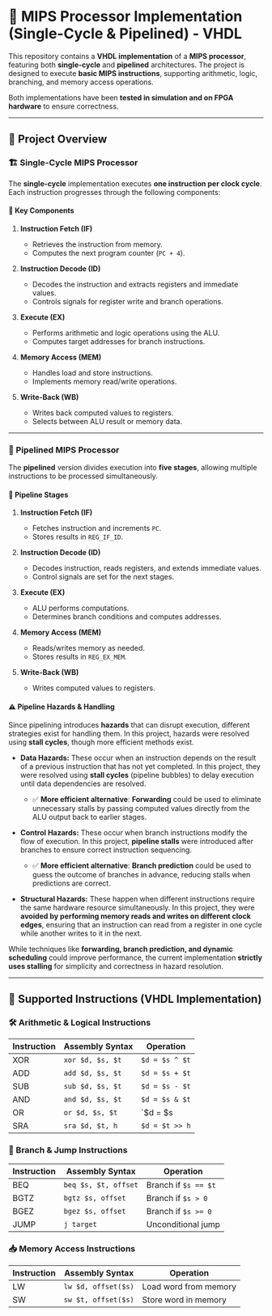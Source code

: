 # 🚀 MIPS Processor Implementation (Single-Cycle & Pipelined) - VHDL

This repository contains a **VHDL implementation** of a **MIPS processor**, featuring both **single-cycle** and **pipelined** architectures. The project is designed to execute **basic MIPS instructions**, supporting arithmetic, logic, branching, and memory access operations.

Both implementations have been **tested in simulation and on FPGA hardware** to ensure correctness.

---

## 📜 Project Overview

### 🏗️ Single-Cycle MIPS Processor
The **single-cycle** implementation executes **one instruction per clock cycle**. Each instruction progresses through the following components:

#### 🔹 **Key Components**
1. **Instruction Fetch (IF)**
   - Retrieves the instruction from memory.
   - Computes the next program counter (`PC + 4`).
   
2. **Instruction Decode (ID)**
   - Decodes the instruction and extracts registers and immediate values.
   - Controls signals for register write and branch operations.

3. **Execute (EX)**
   - Performs arithmetic and logic operations using the ALU.
   - Computes target addresses for branch instructions.

4. **Memory Access (MEM)**
   - Handles load and store instructions.
   - Implements memory read/write operations.

5. **Write-Back (WB)**
   - Writes back computed values to registers.
   - Selects between ALU result or memory data.

---

### 🚀 Pipelined MIPS Processor
The **pipelined** version divides execution into **five stages**, allowing multiple instructions to be processed simultaneously.

#### 🔹 **Pipeline Stages**
1. **Instruction Fetch (IF)**
   - Fetches instruction and increments `PC`.
   - Stores results in `REG_IF_ID`.

2. **Instruction Decode (ID)**
   - Decodes instruction, reads registers, and extends immediate values.
   - Control signals are set for the next stages.

3. **Execute (EX)**
   - ALU performs computations.
   - Determines branch conditions and computes addresses.

4. **Memory Access (MEM)**
   - Reads/writes memory as needed.
   - Stores results in `REG_EX_MEM`.

5. **Write-Back (WB)**
   - Writes computed values to registers.

#### ⚠️ **Pipeline Hazards & Handling**
Since pipelining introduces **hazards** that can disrupt execution, different strategies exist for handling them. In this project, hazards were resolved using **stall cycles**, though more efficient methods exist.

- **Data Hazards:** These occur when an instruction depends on the result of a previous instruction that has not yet completed. In this project, they were resolved using **stall cycles** (pipeline bubbles) to delay execution until data dependencies are resolved.
  - ✅ **More efficient alternative**: **Forwarding** could be used to eliminate unnecessary stalls by passing computed values directly from the ALU output back to earlier stages.

- **Control Hazards:** These occur when branch instructions modify the flow of execution. In this project, **pipeline stalls** were introduced after branches to ensure correct instruction sequencing.
  - ✅ **More efficient alternative**: **Branch prediction** could be used to guess the outcome of branches in advance, reducing stalls when predictions are correct.

- **Structural Hazards:** These happen when different instructions require the same hardware resource simultaneously. In this project, they were **avoided by performing memory reads and writes on different clock edges**, ensuring that an instruction can read from a register in one cycle while another writes to it in the next.

While techniques like **forwarding, branch prediction, and dynamic scheduling** could improve performance, the current implementation **strictly uses stalling** for simplicity and correctness in hazard resolution.

---

## 📌 Supported Instructions (VHDL Implementation)
### 🛠️ Arithmetic & Logical Instructions
| Instruction | Assembly Syntax | Operation |
|-------------|----------------|-----------|
| XOR  | `xor $d, $s, $t` | `$d = $s ^ $t` |
| ADD  | `add $d, $s, $t` | `$d = $s + $t` |
| SUB  | `sub $d, $s, $t` | `$d = $s - $t` |
| AND  | `and $d, $s, $t` | `$d = $s & $t` |
| OR   | `or $d, $s, $t` | `$d = $s | $t` |
| SRA  | `sra $d, $t, h` | `$d = $t >> h` |

### 🔀 Branch & Jump Instructions
| Instruction | Assembly Syntax | Operation |
|-------------|----------------|-----------|
| BEQ  | `beq $s, $t, offset` | Branch if `$s == $t` |
| BGTZ | `bgtz $s, offset` | Branch if `$s > 0` |
| BGEZ | `bgez $s, offset` | Branch if `$s >= 0` |
| JUMP | `j target` | Unconditional jump |

### 📥 Memory Access Instructions
| Instruction | Assembly Syntax | Operation |
|-------------|----------------|-----------|
| LW  | `lw $d, offset($s)` | Load word from memory |
| SW  | `sw $t, offset($s)` | Store word in memory |
